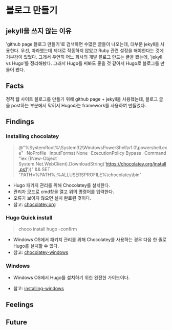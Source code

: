 # 블로그 만들기

## jekyll을 쓰지 않는 이유
'github page 블로그 만들기'로 검색하면 수많은 글들이 나오는데, 대부분 jekyll을 사용한다.
우선, 따라했는데 제대로 작동하지 않았고 Ruby 관련 설정을 해야한다는 것에 거부감이 있었다.
그래서 우연히 어느 회사의 개발 블로그 만드는 글을 봤는데, 'jekyll vs Hugo'를 정리해놨다.
그래서 Hugo를 써봐도 좋을 것 같아서 Hugo로 블로그를 만들어 봤다.

## Facts
정적 웹 사이트 블로그를 만들기 위해 github page + jekyll을 사용했는데, 블로그 글을 post하는
부분에서 막혀서 Hugo라는 framework를 사용하여 만들었다.

## Findings

### Installing chocolatey
> @"%SystemRoot%\System32\WindowsPowerShell\v1.0\powershell.exe" -NoProfile -InputFormat None -ExecutionPolicy Bypass -Command "iex ((New-Object System.Net.WebClient).DownloadString('https://chocolatey.org/install.ps1'))" && SET "PATH=%PATH%;%ALLUSERSPROFILE%\chocolatey\bin"
- Hugo 패키지 관리를 위해 Chocolatey를 설치한다.
- 관리자 모드로 cmd창을 열고 위의 명령어를 입력한다.
- 오류가 보이지 않으면 설치 완료된 것이다.
- 참고: [chocolatey.org](https://chocolatey.org/install#installing-chocolatey)

### Hugo Quick install
> choco install hugo -confirm
- Windows OS에서 패키지 관리를 위해 Chocolatey를 사용하는 경우 다음 한 줄로 Hugo를 설치할 수 있다.
- 참고: [chocolatey-windows](https://gohugo.io/getting-started/installing/#chocolatey-windows)

### Windows 
- Windows OS에서 Hugo를 설치하기 위한 완전한 가이드이다.

- 참고: [installing-windows](https://gohugo.io/getting-started/installing/#windows)

## Feelings


## Future